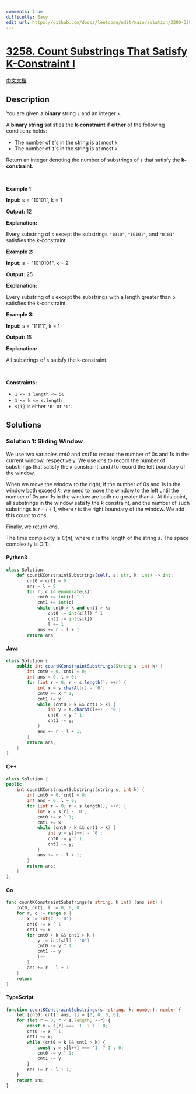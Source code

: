 ```yaml
---
comments: true
difficulty: Easy
edit_url: https://github.com/doocs/leetcode/edit/main/solution/3200-3299/3258.Count%20Substrings%20That%20Satisfy%20K-Constraint%20I/README_EN.md
---
```


<!-- problem:start -->

# [3258. Count Substrings That Satisfy K-Constraint I](https://leetcode.com/problems/count-substrings-that-satisfy-k-constraint-i)

[中文文档](/solution/3200-3299/3258.Count%20Substrings%20That%20Satisfy%20K-Constraint%20I/README.md)

## Description

<!-- description:start -->

<p>You are given a <strong>binary</strong> string <code>s</code> and an integer <code>k</code>.</p>

<p>A <strong>binary string</strong> satisfies the <strong>k-constraint</strong> if <strong>either</strong> of the following conditions holds:</p>

<ul>
	<li>The number of <code>0</code>&#39;s in the string is at most <code>k</code>.</li>
	<li>The number of <code>1</code>&#39;s in the string is at most <code>k</code>.</li>
</ul>

<p>Return an integer denoting the number of <span data-keyword="substring-nonempty">substrings</span> of <code>s</code> that satisfy the <strong>k-constraint</strong>.</p>

<p>&nbsp;</p>
<p><strong class="example">Example 1:</strong></p>

<div class="example-block">
<p><strong>Input:</strong> <span class="example-io">s = &quot;10101&quot;, k = 1</span></p>

<p><strong>Output:</strong> <span class="example-io">12</span></p>

<p><strong>Explanation:</strong></p>

<p>Every substring of <code>s</code> except the substrings <code>&quot;1010&quot;</code>, <code>&quot;10101&quot;</code>, and <code>&quot;0101&quot;</code> satisfies the k-constraint.</p>
</div>

<p><strong class="example">Example 2:</strong></p>

<div class="example-block">
<p><strong>Input:</strong> <span class="example-io">s = &quot;1010101&quot;, k = 2</span></p>

<p><strong>Output:</strong> <span class="example-io">25</span></p>

<p><strong>Explanation:</strong></p>

<p>Every substring of <code>s</code> except the substrings with a length greater than 5 satisfies the k-constraint.</p>
</div>

<p><strong class="example">Example 3:</strong></p>

<div class="example-block">
<p><strong>Input:</strong> <span class="example-io">s = &quot;11111&quot;, k = 1</span></p>

<p><strong>Output:</strong> <span class="example-io">15</span></p>

<p><strong>Explanation:</strong></p>

<p>All substrings of <code>s</code> satisfy the k-constraint.</p>
</div>

<p>&nbsp;</p>
<p><strong>Constraints:</strong></p>

<ul>
	<li><code>1 &lt;= s.length &lt;= 50 </code></li>
	<li><code>1 &lt;= k &lt;= s.length</code></li>
	<li><code>s[i]</code> is either <code>&#39;0&#39;</code> or <code>&#39;1&#39;</code>.</li>
</ul>

<!-- description:end -->

## Solutions

<!-- solution:start -->

### Solution 1: Sliding Window

We use two variables $\textit{cnt0}$ and $\textit{cnt1}$ to record the number of $0$s and $1$s in the current window, respectively. We use $\textit{ans}$ to record the number of substrings that satisfy the $k$ constraint, and $l$ to record the left boundary of the window.

When we move the window to the right, if the number of $0$s and $1$s in the window both exceed $k$, we need to move the window to the left until the number of $0$s and $1$s in the window are both no greater than $k$. At this point, all substrings in the window satisfy the $k$ constraint, and the number of such substrings is $r - l + 1$, where $r$ is the right boundary of the window. We add this count to $\textit{ans}$.

Finally, we return $\textit{ans}$.

The time complexity is $O(n)$, where $n$ is the length of the string $s$. The space complexity is $O(1)$.

<!-- tabs:start -->

#### Python3

```python
class Solution:
    def countKConstraintSubstrings(self, s: str, k: int) -> int:
        cnt0 = cnt1 = 0
        ans = l = 0
        for r, c in enumerate(s):
            cnt0 += int(c) ^ 1
            cnt1 += int(c)
            while cnt0 > k and cnt1 > k:
                cnt0 -= int(s[l]) ^ 1
                cnt1 -= int(s[l])
                l += 1
            ans += r - l + 1
        return ans
```

#### Java

```java
class Solution {
    public int countKConstraintSubstrings(String s, int k) {
        int cnt0 = 0, cnt1 = 0;
        int ans = 0, l = 0;
        for (int r = 0; r < s.length(); ++r) {
            int x = s.charAt(r) - '0';
            cnt0 += x ^ 1;
            cnt1 += x;
            while (cnt0 > k && cnt1 > k) {
                int y = s.charAt(l++) - '0';
                cnt0 -= y ^ 1;
                cnt1 -= y;
            }
            ans += r - l + 1;
        }
        return ans;
    }
}
```

#### C++

```cpp
class Solution {
public:
    int countKConstraintSubstrings(string s, int k) {
        int cnt0 = 0, cnt1 = 0;
        int ans = 0, l = 0;
        for (int r = 0; r < s.length(); ++r) {
            int x = s[r] - '0';
            cnt0 += x ^ 1;
            cnt1 += x;
            while (cnt0 > k && cnt1 > k) {
                int y = s[l++] - '0';
                cnt0 -= y ^ 1;
                cnt1 -= y;
            }
            ans += r - l + 1;
        }
        return ans;
    }
};
```

#### Go

```go
func countKConstraintSubstrings(s string, k int) (ans int) {
	cnt0, cnt1, l := 0, 0, 0
	for r, c := range s {
		x := int(c - '0')
		cnt0 += x ^ 1
		cnt1 += x
		for cnt0 > k && cnt1 > k {
			y := int(s[l] - '0')
			cnt0 -= y ^ 1
			cnt1 -= y
			l++
		}
		ans += r - l + 1
	}
	return
}
```

#### TypeScript

```ts
function countKConstraintSubstrings(s: string, k: number): number {
    let [cnt0, cnt1, ans, l] = [0, 0, 0, 0];
    for (let r = 0; r < s.length; ++r) {
        const x = s[r] === '1' ? 1 : 0;
        cnt0 += x ^ 1;
        cnt1 += x;
        while (cnt0 > k && cnt1 > k) {
            const y = s[l++] === '1' ? 1 : 0;
            cnt0 -= y ^ 1;
            cnt1 -= y;
        }
        ans += r - l + 1;
    }
    return ans;
}
```

<!-- tabs:end -->

<!-- solution:end -->

<!-- problem:end -->
